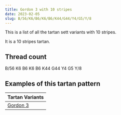 ```yaml
---
title: Gordon 3 with 10 stripes
date: 2023-02-05
slug: B/56/K6/B6/K6/B6/K44/G44/Y4/G5/Y/8
---
```

This is a list of all the tartan sett variants with 10 stripes.

It is a 10 stripes tartan.


## Thread count
B/56 K6 B6 K6 B6 K44 G44 Y4 G5 Y/8

## Examples of this tartan pattern

| Tartan Variants |
|---------------|
| [Gordon 3](/variants/b/56/k6/b6/k6/b6/k44/g44/y4/g5/y/8-b304080-g008000-k000000-yf0c000)||
